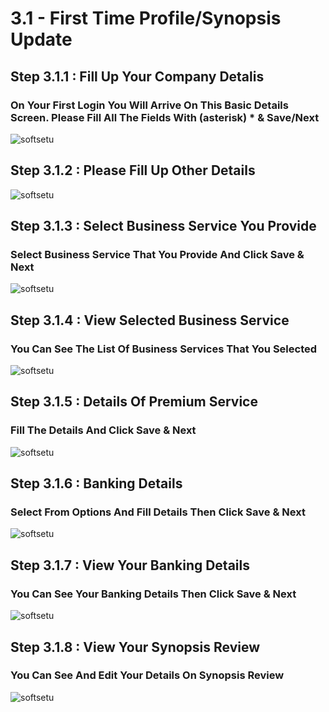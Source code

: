 # 3.1 - First Time Profile/Synopsis Update

## Step 3.1.1 : Fill Up Your Company Detalis

### On Your First Login You Will Arrive On This Basic Details Screen. Please Fill All The Fields With (asterisk) * & Save/Next

<img :src="$withBase('/images/PDF IMAGES/PROFILE UPDATE PROCESS/FIRST TIME PROFILE-SYNOPSIS UPDATE/BASIC DETAILS.png')" alt="softsetu" class="image-style" />

## Step 3.1.2 : Please Fill Up Other Details

<img :src="$withBase('/images/PDF IMAGES/PROFILE UPDATE PROCESS/FIRST TIME PROFILE-SYNOPSIS UPDATE/OTHER DETAILS.png')" alt="softsetu" class="image-style" />

## Step 3.1.3 : Select Business Service You Provide

### Select Business Service That You Provide And Click Save & Next

<img :src="$withBase('/images/PDF IMAGES/PROFILE UPDATE PROCESS/FIRST TIME PROFILE-SYNOPSIS UPDATE/SELECT BUSINESS SERVICE.png')" alt="softsetu" class="image-style" />

## Step 3.1.4 : View Selected Business Service

### You Can See The List Of Business Services That You Selected

<img :src="$withBase('/images/PDF IMAGES/PROFILE UPDATE PROCESS/FIRST TIME PROFILE-SYNOPSIS UPDATE/REVIEW BUSINESS SERVICES.png')" alt="softsetu" class="image-style" />

## Step 3.1.5 : Details Of Premium Service

### Fill The Details And Click Save & Next

<img :src="$withBase('/images/PDF IMAGES/PROFILE UPDATE PROCESS/FIRST TIME PROFILE-SYNOPSIS UPDATE/PREMIUM DETAILS.png')" alt="softsetu" class="image-style" />

## Step 3.1.6 : Banking Details

### Select From Options And Fill Details Then Click Save & Next

<img :src="$withBase('/images/PDF IMAGES/PROFILE UPDATE PROCESS/FIRST TIME PROFILE-SYNOPSIS UPDATE/ADD BANKING DETAILS.png')" alt="softsetu" class="image-style" />


## Step 3.1.7 : View Your Banking Details

### You Can See Your Banking Details Then Click Save & Next

<img :src="$withBase('/images/PDF IMAGES/PROFILE UPDATE PROCESS/FIRST TIME PROFILE-SYNOPSIS UPDATE/EDIT BANKING DETAILS.png')" alt="softsetu" class="image-style" />


## Step 3.1.8 : View Your Synopsis Review

### You Can See And Edit Your Details On Synopsis Review

<img :src="$withBase('/images/PDF IMAGES/PROFILE UPDATE PROCESS/FIRST TIME PROFILE-SYNOPSIS UPDATE/REVIEW SYNOPSIS.png')" alt="softsetu" class="image-style" />


<!-- ## Step 3.1.9 : Dashboard Screen

### Dashboard Screen Look Like This

<img :src="$withBase('/images/PDF IMAGES/PROFILE UPDATE PROCESS/FIRST TIME PROFILE-SYNOPSIS UPDATE/Agent Home.png')" alt="softsetu" class="image-style" /> -->

<!-- ------------------------------------------------------------------------------------------------------- -->
